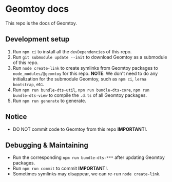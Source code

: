# Geomtoy docs

This repo is the docs of Geomtoy.

## Development setup

1. Run `npm ci` to install all the `devDependencies` of this repo.
2. Run `git submodule update --init` to download Geomtoy as a submodule of this repo.
3. Run `node create-link` to create symlinks from Geomtoy packages to `node_modules/@geomtoy` for this repo. **NOTE**: We don't need to do any initialization for the submodule Geomtoy, such as `npm ci`, `lerna bootstrap`, etc.
4. Run `npm run bundle-dts-util`, `npm run bundle-dts-core`, `npm run bundle-dts-view` to compile the `.d.ts` of all Geomtoy packages.
5. Run `npm run generate` to generate.

## Notice

-   DO NOT commit code to Geomtoy from this repo **IMPORTANT**!.

## Debugging & Maintaining

-   Run the corresponding `npm run bundle-dts-***` after updating Geomtoy packages.
-   Run `npm run commit` to commit **IMPORTANT**!.
-   Sometimes symlinks may disappear, we can re-run `node create-link`.
